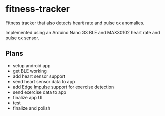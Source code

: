# fitness-tracker
Fitness tracker that also detects heart rate and pulse ox anomalies. 

Implemented using an Arduino Nano 33 BLE and MAX30102 heart rate and pulse ox sensor.

## Plans
 - setup android app
 - get BLE working
 - add heart sensor support
 - send heart sensor data to app
 - add [Edge Impulse](https://edgeimpulse.com/) support for exercise detection
 - send exercise data to app
 - finalize app UI
 - test
 - finalize and polish